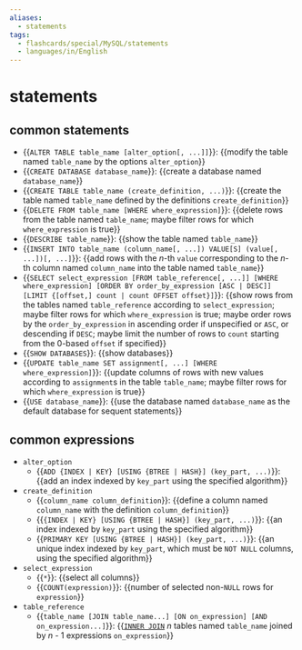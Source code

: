 ```yaml
---
aliases:
  - statements
tags:
  - flashcards/special/MySQL/statements
  - languages/in/English
---
```


# statements

## common statements

- {{`ALTER TABLE table_name [alter_option[, ...]]`}}: {{modify the table named `table_name` by the options `alter_option`}}
- {{`CREATE DATABASE database_name`}}: {{create a database named `database_name`}}
- {{`CREATE TABLE table_name (create_definition, ...)`}}: {{create the table named `table_name` defined by the definitions `create_definition`}}
- {{`DELETE FROM table_name [WHERE where_expression]`}}: {{delete rows from the table named `table_name`; maybe filter rows for which `where_expression` is true}}
- {{`DESCRIBE table_name`}}: {{show the table named `table_name`}}
- {{`INSERT INTO table_name (column_name[, ...]) VALUE[S] (value[, ...])[, ...]`}}: {{add rows with the _n_-th `value` corresponding to the _n_-th column named `column_name` into the table named `table_name`}}
- {{`SELECT select_expression [FROM table_reference[, ...]] [WHERE where_expression] [ORDER BY order_by_expression [ASC | DESC]] [LIMIT {[offset,] count | count OFFSET offset}]`}}: {{show rows from the tables named `table_reference` according to `select_expression`; maybe filter rows for which `where_expression` is true; maybe order rows by the `order_by_expression` in ascending order if unspecified or `ASC`, or descending if `DESC`; maybe limit the number of rows to `count` starting from the 0-based `offset` if specified}}
- {{`SHOW DATABASES`}}: {{show databases}}
- {{`UPDATE table_name SET assignment[, ...] [WHERE where_expression]`}}: {{update columns of rows with new values according to `assignment`s in the table `table_name`; maybe filter rows for which `where_expression` is true}}
- {{`USE database_name`}}: {{use the database named `database_name` as the default database for sequent statements}} <!--SR:!2024-10-18,278,310!2024-02-16,105,310!2025-01-19,374,330!2025-02-17,397,330!2024-07-05,199,299!2024-09-16,273,319!2024-10-29,291,319!2024-06-05,181,299!2024-06-05,133,299!2025-03-04,413,339!2024-02-15,41,299!2024-12-28,334,319!2024-06-11,181,299!2024-09-15,235,299!2024-02-23,112,319!2025-02-11,396,339!2024-07-04,196,299!2024-03-22,119,279!2025-02-18,400,339!2025-02-15,400,339-->

## common expressions

- `alter_option`
  - {{`ADD {INDEX | KEY} [USING {BTREE | HASH}] (key_part, ...)`}}: {{add an index indexed by `key_part` using the specified algorithm}}
- `create_definition`
  - {{`column_name column_definition`}}: {{define a column named `column_name` with the definition `column_definition`}}
  - {{`{INDEX | KEY} [USING {BTREE | HASH}] (key_part, ...)`}}: {{an index indexed by `key_part` using the specified algorithm}}
  - {{`PRIMARY KEY [USING {BTREE | HASH}] (key_part, ...)`}}: {{an unique index indexed by `key_part`, which must be `NOT NULL` columns, using the specified algorithm}}
- `select_expression`
  - {{`*`}}: {{select all columns}}
  - {{`COUNT(expression)`}}: {{number of selected non-`NULL` rows for `expression`}}
- `table_reference`
  - {{`table_name [JOIN table_name...] [ON on_expression] [AND on_expression...]`}}: {{[`INNER JOIN`](join%20(SQL).md#inner%20join) _n_ tables named `table_name` joined by _n_ - 1 expressions `on_expression`}} <!--SR:!2024-02-15,94,250!2024-02-18,107,310!2024-11-22,303,310!2025-04-20,434,330!2024-08-15,214,299!2024-12-24,331,319!2024-02-18,41,299!2024-02-26,46,299!2024-02-24,113,319!2024-10-02,270,319!2024-02-14,103,319!2024-10-20,283,319!2024-04-10,85,279!2024-08-09,223,299-->
